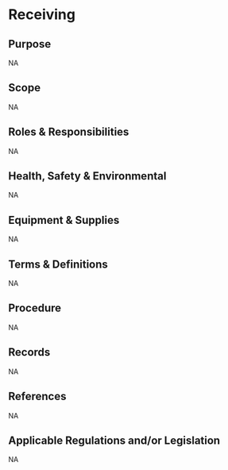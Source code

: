 # Receiving

## Purpose

NA

## Scope

NA

## Roles & Responsibilities

NA

## Health, Safety & Environmental

NA

## Equipment & Supplies

NA

## Terms & Definitions

NA

## Procedure

NA

## Records

NA

## References

NA

## Applicable Regulations and/or Legislation

NA

